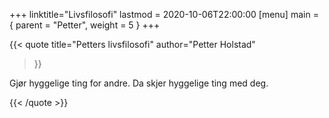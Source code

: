 +++
linktitle="Livsfilosofi"
lastmod = 2020-10-06T22:00:00
[menu]
main = { parent = "Petter", weight = 5 }
+++

<!-- markdownlint-disable MD041 -->

{{< quote
  title="Petters livsfilosofi"
  author="Petter Holstad"
  >}}

Gjør hyggelige ting for andre. Da skjer hyggelige ting med deg.

{{< /quote >}}
